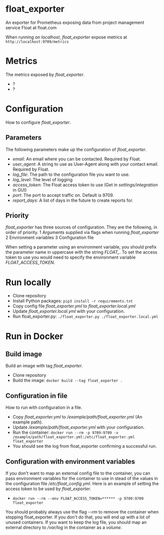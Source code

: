 # float_exporter
An exporter for Prometheus exposing data from project management service Float at float.com

When running on *localhost*, *float_exporter* expose metrics at `http://localhost:9709/metrics`

# Metrics
The metrics exposed by *float_exporter*.

* ?
* ?

# Configuration
How to configure *float_exporter*.

## Parameters
The following parameters make up the configuration of *float_exporter*.

* *email*: An email where you can be contacted. Required by Float.
* *user_agent*: A string to use as User-Agent along with your contact email. Required by Float.
* *log_file*: The path to the configuration file you want to use.
* *log_level*: The level of logging
* *access_token*: The Float access token to use (Get in _settings/integration_ in GUI)
* *port*: The port to accept traffic on. Default is 9709.
* *report_days*: A list of days in the future to create reports for.



## Priority
*float_exporter* has three sources of configuration. They are the following, in order of priority.
1 Arguments supplied via flags when running *float_exporter*
2 Environment variables
3 Configuration file

When setting a parameter using an environment variable, you should prefix the
parameter name in uppercase with the string *FLOAT_*. To set the access token to use
you would need to specify the environment variable *FLOAT_ACCESS_TOKEN*.

# Run locally

* Clone repository
* Install Python packages: `pip3 install -r requirements.txt`
* Copy config file *float_exporter.yml* to *float_exporter.local.yml*
* Update *float_exporter.local.yml* with your configuration.
* Run float_exporter.py: `./float_exporter.py ./float_exporter.local.yml`

# Run in Docker

## Build image
Build an image with tag *float_exporter*.
* Clone repository
* Build the image: `docker build --tag float_exporter .`

## Configuration in file
How to run with configuration in a file.
* Copy *float_exporter.yml* to */example/path/float_exporter.yml* (An example path).
* Update */example/path/float_exporter.yml* with your configuration.
* Run the container: `docker run --rm -p 9709:9709 -v /example/path/float_exporter.yml:/etc/float_exporter.yml float_exporter`
* You should see the log from float_exporter confirming a successful run.

## Configuration with environment variables
If you don't want to map an external config file to the container, you can pass
environment variables for the container to use in stead of the values in the configuration
file */etc/float_config.yml*. Here is an example of setting
the access token to be used by *float_exporter*.

* `docker run --rm --env FLOAT_ACCESS_TOKEN=****** -p 9709:9709 float_exporter`

You should probably always use the flag *--rm* to remove the container when stopping float_exporter.
If you don't do that, you will end up with a lot of unused containers. If you want to keep the log file,
you should map an external directory to */var/log* in the container as a *volume*.

